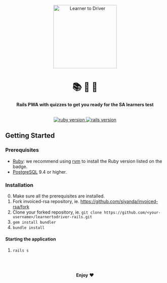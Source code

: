 <div align="center">
  <br>
  <a href="http://learnertodriver.co.za/">
    <img
      alt="Learner to Driver"
      src="https://typographics.co.za/svg/logos/learnertodriver.svg"
      width="200px"
    />
  </a>
  <br/>
  <h1>📚 📝 🚗</h1>
  <strong>Rails PWA with quizzes to get you ready for the SA learners test</strong>
</div>
<br/>
<p align="center">
  <a href="https://www.ruby-lang.org/en/">
    <img src="https://img.shields.io/badge/Ruby-v2.6.4-green.svg" alt="ruby version"/>
  </a>
  <a href="http://rubyonrails.org/">
    <img src="https://img.shields.io/badge/Rails-v6.0.0-brightgreen.svg" alt="rails version"/>
  </a>

## Getting Started

### Prerequisites

* [Ruby](https://www.ruby-lang.org/en/): we recommend using [rvm](https://rvm.io/) to install the Ruby version listed on the badge.
* [PostgreSQL](https://www.postgresql.org/) 9.4 or higher.

### Installation

0.  Make sure all the prerequisites are installed.
1.  Fork invoiced-rsa repository, ie. https://github.com/siyanda/invoiced-rsa/fork
1.  Clone your forked repository, ie. `git clone https://github.com/<your-username>/learnertodriver-rails.git`
1.  `gem install bundler`
1.  `bundle install`

#### Starting the application

1.  `rails s`

<br/>

<p align="center">
  <br/>
  <strong>Enjoy</strong> ❤️
</p>
